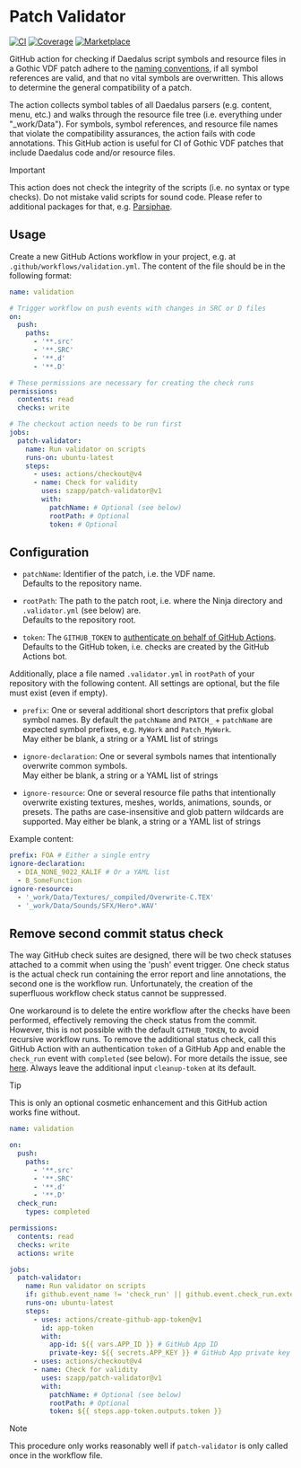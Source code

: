 # Patch Validator

[![CI](https://github.com/szapp/patch-validator/actions/workflows/ci.yml/badge.svg)](https://github.com/szapp/patch-validator/actions/workflows/ci.yml)
[![Coverage](badges/coverage.svg)](https://github.com/szapp/patch-validator/actions/workflows/ci.yml)
[![Marketplace](https://img.shields.io/github/v/release/szapp/patch-validator?logo=githubactions&logoColor=white&label=marketplace)](https://github.com/marketplace/actions/vdf-patch-validator)

GitHub action for checking if Daedalus script symbols and resource files in a Gothic VDF patch adhere to the [naming conventions](https://github.com/szapp/Ninja/wiki/Inject-Changes#naming-conventions), if all symbol references are valid, and that no vital symbols are overwritten. This allows to determine the general compatibility of a patch.

The action collects symbol tables of all Daedalus parsers (e.g. content, menu, etc.) and walks through the resource file tree (i.e. everything under "\_work/Data"). For symbols, symbol references, and resource file names that violate the compatibility assurances, the action fails with code annotations. This GitHub action is useful for CI of Gothic VDF patches that include Daedalus code and/or resource files.

> [!Important]
> This action does not check the integrity of the scripts (i.e. no syntax or type checks). Do not mistake valid scripts for sound code. Please refer to additional packages for that, e.g. [Parsiphae](https://github.com/szapp/parsiphae-action).

## Usage

Create a new GitHub Actions workflow in your project, e.g. at `.github/workflows/validation.yml`.
The content of the file should be in the following format:

```yaml
name: validation

# Trigger workflow on push events with changes in SRC or D files
on:
  push:
    paths:
      - '**.src'
      - '**.SRC'
      - '**.d'
      - '**.D'

# These permissions are necessary for creating the check runs
permissions:
  contents: read
  checks: write

# The checkout action needs to be run first
jobs:
  patch-validator:
    name: Run validator on scripts
    runs-on: ubuntu-latest
    steps:
      - uses: actions/checkout@v4
      - name: Check for validity
        uses: szapp/patch-validator@v1
        with:
          patchName: # Optional (see below)
          rootPath: # Optional
          token: # Optional
```

## Configuration

- `patchName`:
  Identifier of the patch, i.e. the VDF name.  
  Defaults to the repository name.

- `rootPath`:
  The path to the patch root, i.e. where the Ninja directory and `.validator.yml` (see below) are.  
  Defaults to the repository root.

- `token`:
  The `GITHUB_TOKEN` to [authenticate on behalf of GitHub Actions](https://docs.github.com/en/actions/security-guides/automatic-token-authentication#using-the-github_token-in-a-workflow).  
  Defaults to the GitHub token, i.e. checks are created by the GitHub Actions bot.

Additionally, place a file named `.validator.yml` in `rootPath` of your repository with the following content.
All settings are optional, but the file must exist (even if empty).

- `prefix`:
  One or several additional short descriptors that prefix global symbol names. By default the `patchName` and `PATCH_` + `patchName` are expected symbol prefixes, e.g. `MyWork` and `Patch_MyWork`.  
  May either be blank, a string or a YAML list of strings

- `ignore-declaration`:
  One or several symbols names that intentionally overwrite common symbols.  
  May either be blank, a string or a YAML list of strings

- `ignore-resource`:
  One or several resource file paths that intentionally overwrite existing textures, meshes, worlds, animations, sounds, or presets. The paths are case-insensitive and glob pattern wildcards are supported.
  May either be blank, a string or a YAML list of strings

Example content:

```yaml
prefix: FOA # Either a single entry
ignore-declaration:
  - DIA_NONE_9022_KALIF # Or a YAML list
  - B_SomeFunction
ignore-resource:
  - '_work/Data/Textures/_compiled/Overwrite-C.TEX'
  - '_work/Data/Sounds/SFX/Hero*.WAV'
```

## Remove second commit status check

The way GitHub check suites are designed, there will be two check statuses attached to a commit when using the 'push' event trigger.
One check status is the actual check run containing the error report and line annotations, the second one is the workflow run.
Unfortunately, the creation of the superfluous workflow check status cannot be suppressed.

One workaround is to delete the entire workflow after the checks have been performed, effectively removing the check status from the commit.
However, this is not possible with the default `GITHUB_TOKEN`, to avoid recursive workflow runs.
To remove the additional status check, call this GitHub Action with an authentication `token` of a GitHub App and enable the `check_run` event with `completed` (see below).
For more details the issue, see [here](https://github.com/peter-murray/workflow-application-token-action#readme).
Always leave the additional input `cleanup-token` at its default.

> [!Tip]
> This is only an optional cosmetic enhancement and this GitHub action works fine without.

```yaml
name: validation

on:
  push:
    paths:
      - '**.src'
      - '**.SRC'
      - '**.d'
      - '**.D'
  check_run:
    types: completed

permissions:
  contents: read
  checks: write
  actions: write

jobs:
  patch-validator:
    name: Run validator on scripts
    if: github.event_name != 'check_run' || github.event.check_run.external_id == github.workflow
    runs-on: ubuntu-latest
    steps:
      - uses: actions/create-github-app-token@v1
        id: app-token
        with:
          app-id: ${{ vars.APP_ID }} # GitHub App ID
          private-key: ${{ secrets.APP_KEY }} # GitHub App private key
      - uses: actions/checkout@v4
      - name: Check for validity
        uses: szapp/patch-validator@v1
        with:
          patchName: # Optional (see below)
          rootPath: # Optional
          token: ${{ steps.app-token.outputs.token }}
```

> [!Note]
> This procedure only works reasonably well if `patch-validator` is only called once in the workflow file.
